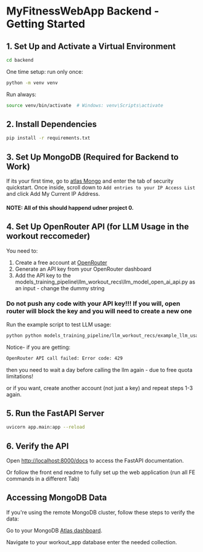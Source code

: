 # MyFitnessWebApp Backend - Getting Started

## 1. Set Up and Activate a Virtual Environment

```bash
cd backend
```

One time setup: run only once:
```bash
python -m venv venv
```
Run always:
```bash
source venv/bin/activate  # Windows: venv\Scripts\activate
```

## 2. Install Dependencies

```bash
pip install -r requirements.txt
```



## 3. Set Up MongoDB (Required for Backend to Work)
If its your first time, go to [atlas Mongo](https://cloud.mongodb.com/v2/67e6b4e83a7e692ce4f84747#/setup/access) and enter the tab of security quickstart. Once inside, scroll down to `Add entries to your IP Access List` and click Add My Current IP Address.
#### NOTE: All of this should happend udner project 0.


## 4. Set Up OpenRouter API (for LLM Usage in the workout reccomeder)

You need to:

1. Create a free account at [OpenRouter](https://openrouter.ai/)
2. Generate an API key from your OpenRouter dashboard
3. Add the API key to the models_training_pipeline\llm_workout_recs\llm_model_open_ai_api.py as an input - change the dummy string

### Do not push any code with your API key!!! If you will, open router will block the key and you will need to create a new one
Run the example script to test LLM usage:
```bash
python python models_training_pipeline/llm_workout_recs/example_llm_usage.py 
```

Notice- if you are getting:
```bash
OpenRouter API call failed: Error code: 429
```
then you need to wait a day before calling the llm again - due to free quota limitations!

or if you want, create another account (not just a key) and repeat steps 1-3 again.
 

## 5. Run the FastAPI Server

```bash
uvicorn app.main:app --reload
```


## 6. Verify the API
Open [http://localhost:8000/docs](http://localhost:8000/docs) to access the FastAPI documentation.

Or follow the front end readme to fully set up the web application (run all FE commands in a different Tab)


## Accessing MongoDB Data
If you're using the remote MongoDB cluster, follow these steps to verify the data:

Go to your MongoDB [Atlas dashboard](https://cloud.mongodb.com/v2/67e6b4e83a7e692ce4f84747#/overview).

Navigate to your workout_app database enter the needed collection.

